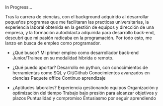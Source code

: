 In Progress...

Tras la carrera de ciencias, con el background adquirido al desarrollar pequeños programas que me facilitaran las practicas universitarias, 
la experiencia laboral obtenida en la gestión de equipos y dirección de una empresa, y la formación autodidacta adquirida para desarrollo back-end,
descubrí que mi pasión radicaba en la programación.
Por todo esto, me lanzo en busca de empleo como programador.

- ¿Qué busco?
Mi primer empleo como desarrollador back-end Junior/Trainee en su modalidad hibrida o remoto.

- ¿Qué puedo aportar?
Desarrollo en python, con conocimientos de herramientas como SQL y Git/Github
Conocimientos avanzados en ciencias
Paquete office
Continuo aprendizaje

- ¿Aptitudes laborales?
Experiencia gestionando equipos
Organización y optimización del tiempo
Trabajo bajo presión para alcanzar objetivos y plazos
Puntualidad y compromiso
Entusiasmo por seguir aprendiendo
